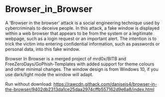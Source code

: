 # Browser_in_Browser
A 'Browser in the browser' attack is a social engineering technique used by cybercriminals to deceive people. In this attack, a fake window is displayed within a web browser that appears to be from the system or a legitimate webpage, such as a login request or an important alert. The intention is to trick the victim into entering confidential information, such as passwords or personal data, into this fake window.

Browser In Browser is a merged project of mrd0x/BITB and FreeZeroDays/GoPhish-Templates with added support for theme colours and other minimal changes.
The window design is from Windows 10, if you use dark/light mode the window will adapt. 

Run without download: https://rawcdn.githack.com/daniseis4/browser-in-the-browser/9402db2313da1ce25daa2974cffb557162d9e6a8/index.html

